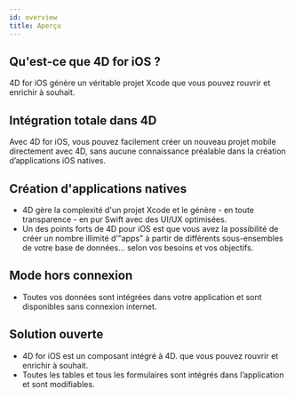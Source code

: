 ```yaml
---
id: overview
title: Aperçu
---
```


## Qu'est-ce que 4D for iOS ?

4D for iOS génère un véritable projet Xcode que vous pouvez rouvrir et enrichir à souhait.

## Intégration totale dans 4D

Avec 4D for iOS, vous pouvez facilement créer un nouveau projet mobile directement avec 4D, sans aucune connaissance préalable dans la création d’applications iOS natives.

## Création d'applications natives
* 4D gère la complexité d'un projet Xcode et le génère - en toute transparence - en pur Swift avec des UI/UX optimisées.
* Un des points forts de 4D pour iOS est que vous avez la possibilité de créer un nombre illimité d’"apps" à partir de différents sous-ensembles de votre base de données... selon vos besoins et vos objectifs.

## Mode hors connexion
* Toutes vos données sont intégrées dans votre application et sont disponibles sans connexion internet.

## Solution ouverte
* 4D for iOS est un composant intégré à 4D. que vous pouvez rouvrir et enrichir à souhait.
* Toutes les tables et tous les formulaires sont intégrés dans l’application et sont modifiables.
